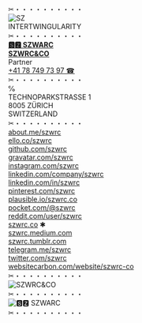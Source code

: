 ✂︎・・・・・・・・・・\
![SZ](https://szwrc.co/favicon-32x32.png  "SZ")\
INTERTWINGULARITY\
✂︎・・・・・・・・・・\
[__🆂🆉 SZWARC__](https://linkedin.com/in/szwrc "🆂🆉 SZWARC")\
__[SZWRC&CO](https://szwrc.co "SZWRC&CO")__\
Partner\
[+41 78 749 73 97 ☎︎](tel:+41787497397 "+41 78 749 73 97 ☎︎")\
✂︎・・・・・・・・・・\
℅\
TECHNOPARKSTRASSE 1\
8005 ZÜRICH\
SWITZERLAND\
✂︎・・・・・・・・・・\
[about.me/szwrc](https://about.me/szwrc "ABOUT.ME")\
[ello.co/szwrc](https://ello.co/szwrc "ELLO")\
[github.com/szwrc](https://github.com/szwrc "GITHUB")\
[gravatar.com/szwrc](https://gravatar.com/szwrc "GRAVATAR")\
[instagram.com/szwrc](https://instagram.com/szwrc "INSTAGRAM")\
[linkedin.com/company/szwrc](https://linkedin.com/company/szwrc "LINKEDIN")\
[linkedin.com/in/szwrc](https://linkedin.com/in/szwrc "LINKEDIN")\
[pinterest.com/szwrc](https://pinterest.com/szwrc "PINTEREST")\
[plausible.io/szwrc.co](https://plausible.io/szwrc.co "PLAUSIBLE")\
[pocket.com/@szwrc](https://getpocket.com/@szwrc "POCKET")\
[reddit.com/user/szwrc](https://reddit.com/user/szwrc "REDDIT")\
[szwrc.co](https://szwrc.co "SZWRC&CO") ✱\
[szwrc.medium.com](https://szwrc.medium.com/ "MEDIUM")\
[szwrc.tumblr.com](https://szwrc.tumblr.com/ "TUMBLR")\
[telegram.me/szwrc](https://t.me/szwrc "TELEGRAM")\
[twitter.com/szwrc](https://twitter.com/szwrc "TWITTER")\
[websitecarbon.com/website/szwrc-co](https://websitecarbon.com/website/szwrc-co "WEBSITECARBON")\
✂︎・・・・・・・・・・\
![SZWRC&CO](https://repository-images.githubusercontent.com/66646421/f1ca4a80-5df1-11eb-943d-90d7f44c5518 "SZWRC&CO")\
✂︎・・・・・・・・・・\
![🆂🆉 SZWARC](https://szwrc.co/szwrc.png "🆂🆉 SZWARC")\
✂︎・・・・・・・・・・
